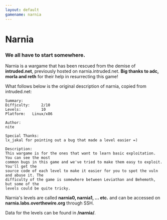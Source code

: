 ```yaml
---
layout: default
gamename: narnia
---
```

Narnia
======

### We all have to start somewhere.

Narnia is a wargame that has been rescued from the demise of
**intruded.net**, previously hosted on narnia.intruded.net. **Big thanks
to adc, morla and reth** for their help in resurrecting this game!

What follows below is the original description of narnia, copied from
intruded.net:

    Summary:
    Difficulty:     2/10
    Levels:         10
    Platform:   Linux/x86

    Author:
    nite

    Special Thanks:
    lx_jakal for pointing out a bug that made a level easier =)

    Description:
    This wargame is for the ones that want to learn basic exploitation. You can see the most
    common bugs in this game and we've tried to make them easy to exploit. You'll get the
    source code of each level to make it easier for you to spot the vuln and abuse it. The
    difficulty of the game is somewhere between Leviathan and Behemoth, but some of the
    levels could be quite tricky.

Narnia's levels are called **narnia0, narnia1, ... etc.** and can be
accessed on **narnia.labs.overthewire.org** through SSH.

Data for the levels can be found in **/narnia/**.
